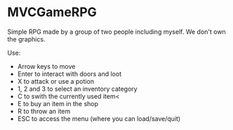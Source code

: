 # MVCGameRPG

Simple RPG made by a group of two people including myself. We don't own the graphics.

Use:
- Arrow keys to move
- Enter to interact with doors and loot
- X to attack or use a potion
- 1, 2 and 3 to select an inventory category
- C to swith the currently used item<
- E to buy an item in the shop
- R to throw an item
- ESC to access the menu (where you can load/save/quit)
